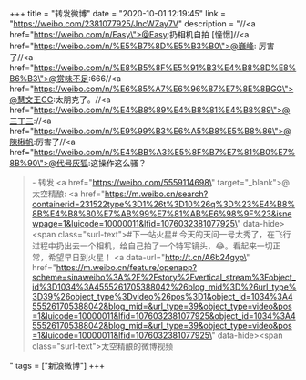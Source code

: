 +++
title = "转发微博"
date = "2020-10-01 12:19:45"
link = "https://weibo.com/2381077925/JncWZay7V"
description = "//<a href=\"https://weibo.com/n/Easy\">@Easy</a>:扔相机自拍 [憧憬]//<a href=\"https://weibo.com/n/%E5%B7%8D%E5%B3%B0\">@巍峰</a>: 厉害了//<a href=\"https://weibo.com/n/%E8%B5%8F%E5%91%B3%E4%B8%8D%E8%B6%B3\">@赏味不足</a>:666//<a href=\"https://weibo.com/n/%E6%85%A7%E6%96%87%E7%8E%8BGG\">@慧文王GG</a>:太朋克了。//<a href=\"https://weibo.com/n/%E4%B8%89%E4%B8%81%E4%B8%89\">@三丁三</a>://<a href=\"https://weibo.com/n/%E9%99%B3%E6%A5%B8%E5%B8%86\">@陳楸帆</a>:厉害了//<a href=\"https://weibo.com/n/%E4%BB%A3%E5%8F%B7%E7%81%B0%E7%8B%90\">@代号灰狐</a>:这操作这么骚？<br><blockquote> - 转发 <a href=\"https://weibo.com/5559114698\" target=\"_blank\">@太空精酿</a>: <a href=\"https://m.weibo.cn/search?containerid=231522type%3D1%26t%3D10%26q%3D%23%E4%B8%8B%E4%B8%80%E7%AB%99%E7%81%AB%E6%98%9F%23&isnewpage=1&luicode=10000011&lfid=1076032381077925\" data-hide><span class=\"surl-text\">#下一站火星#</span></a> 今天的天问一号太秀了，在飞行过程中扔出去一个相机，给自己拍了一个特写镜头，😂。看起来一切正常，希望早日到火星！  <a data-url=\"http://t.cn/A6b24gyp\" href=\"https://m.weibo.cn/feature/openapp?scheme=sinaweibo%3A%2F%2Fstory%2Fvertical_stream%3Fobject_id%3D1034%3A4555261705388042%26blog_mid%3D%26url_type%3D39%26object_type%3Dvideo%26pos%3D1&object_id=1034%3A4555261705388042&blog_mid=&url_type=39&object_type=video&pos=1&luicode=10000011&lfid=1076032381077925&object_id=1034%3A4555261705388042&blog_mid=&url_type=39&object_type=video&pos=1&luicode=10000011&lfid=1076032381077925\" data-hide><span class=\"surl-text\">太空精酿的微博视频</span></a> </blockquote>"
tags = ["新浪微博"]
+++
